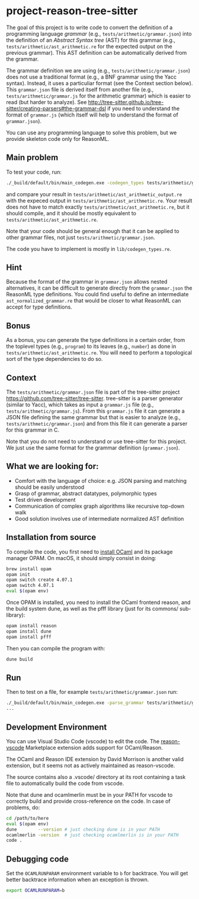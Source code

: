# project-reason-tree-sitter

The goal of this project is to write code to convert the definition
of a programming language *grammar* (e.g., `tests/arithmetic/grammar.json`) into
the definition of an *Abstract Syntax tree* (AST) for this grammar
(e.g., `tests/arithmetic/ast_arithmetic.re` for the expected output on the
previous grammar). 
This AST definition can be automatically derived from the grammar.

The grammar definition we are using (e.g., `tests/arithmetic/grammar.json`)
does not use a traditional format (e.g., a BNF grammar using the Yacc syntax).
Instead, it uses a particuliar format (see the Context section below). 
This `grammar.json` file is derived itself from another file
(e.g., `tests/arithmetic/grammar.js` for the arithmetic grammar) which is
easier to read (but harder to analyze). 
See http://tree-sitter.github.io/tree-sitter/creating-parsers#the-grammar-dsl 
if you need to understand the format of `grammar.js`
(which itself will help to understand the format of `grammar.json`).

You can use any programming language to solve this problem, but we provide
skeleton code only for ReasonML.

## Main problem

To test your code, run: 
```bash
./_build/default/bin/main_codegen.exe -codegen_types tests/arithmetic/grammar.json > tests/arithmetic/ast_arithmetic_output.re
```
and compare your result in `tests/arithmetic/ast_arithmetic_output.re` with
the expeced output in `tests/arithmetic/ast_arithmetic.re`.
Your result does not have to match exactly `tests/arithmetic/ast_arithmetic.re`,
but it should compile, and it should be mostly equivalent to
`tests/arithmetic/ast_arithmetic.re`.

Note that your code should be general enough that it can be applied to
other grammar files, not just `tests/arithmetic/grammar.json`.

The code you have to implement is mostly in `lib/codegen_types.re`.

## Hint

Because the format of the grammar in `grammar.json` allows nested
alternatives, it can be difficult to generate directly from the
`grammar.json` the ReasonML type definitions. You could find useful to
define an intermediate `ast_normalized_grammar.re` that would be closer
to what ReasonML can accept for type definitions.

## Bonus

As a bonus, you can generate the type definitions in a certain order,
from the toplevel types (e.g., `program`) to its leaves (e.g., `number`)
as done in `tests/arithmetic/ast_arithmetic.re`. You will need
to perform a topological sort of the type dependencies to do so.

## Context 

The `tests/arithmetic/grammar.json` file is part of the tree-sitter project
https://github.com/tree-sitter/tree-sitter. tree-sitter is a parser
generator (similar to Yacc), which takes as input a `grammar.js` file
(e.g., `tests/arithmetic/grammar.js`). From this `grammar.js` file it
can generate a JSON file defining the same grammar but that is easier
to analyze (e.g., `tests/arithmetic/grammar.json`) and from this file
it can generate a parser for this grammar in C. 

Note that you do not need to understand or use tree-sitter for this project.
We just use the same format for the grammar definition (`grammar.json`).

## What we are looking for:

* Comfort with the language of choice: e.g. JSON parsing and matching should be easily understood
* Grasp of grammar, abstract datatypes, polymorphic types
* Test driven development
* Communication of complex graph algorithms like recursive top-down walk
* Good solution involves use of intermediate normalized AST definition


## Installation from source

To compile the code, you first need to [install OCaml](https://opam.ocaml.org/doc/Install.html) and its package manager OPAM.
On macOS, it should simply consist in doing:

```bash
brew install opam
opam init
opam switch create 4.07.1
opam switch 4.07.1
eval $(opam env)
```

Once OPAM is installed, you need to install
the OCaml frontend reason, and the build system dune, as well as
the pfff library (just for its commons/ sub-library):

```bash
opam install reason
opam install dune
opam install pfff
```

Then you can compile the program with:

```bash
dune build
```

## Run

Then to test on a file, for example `tests/arithmetic/grammar.json`
run:

```bash
./_build/default/bin/main_codegen.exe -parse_grammar tests/arithmetic/grammar.json
...
```

## Development Environment

You can use Visual Studio Code (vscode) to edit the code.
The [reason-vscode](https://marketplace.visualstudio.com/items?itemName=jaredly.reason-vscode) Marketplace extension adds support for OCaml/Reason.

The OCaml and Reason IDE extension by David Morrison is another valid
extension, but it seems not as actively maintained as reason-vscode.

The source contains also a .vscode/ directory at its root
containing a task file to automatically build the code from vscode.

Note that dune and ocamlmerlin must be in your PATH for vscode to correctly
build and provide cross-reference on the code. In case of problems, do:

```bash
cd /path/to/here
eval $(opam env)
dune        --version # just checking dune is in your PATH
ocamlmerlin -version  # just checking ocamlmerlin is in your PATH
code .
```

## Debugging code

Set the `OCAMLRUNPARAM` environment variable to `b` for backtrace. 
You will get better backtrace information when an exception is thrown.

```bash
export OCAMLRUNPARAM=b
```
